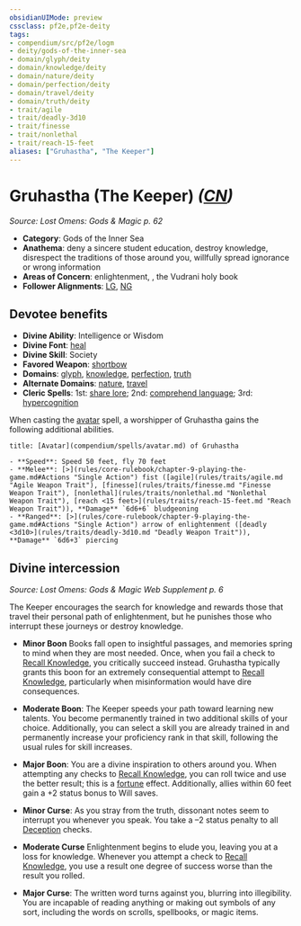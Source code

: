 ```yaml
---
obsidianUIMode: preview
cssclass: pf2e,pf2e-deity
tags:
- compendium/src/pf2e/logm
- deity/gods-of-the-inner-sea
- domain/glyph/deity
- domain/knowledge/deity
- domain/nature/deity
- domain/perfection/deity
- domain/travel/deity
- domain/truth/deity
- trait/agile
- trait/deadly-3d10
- trait/finesse
- trait/nonlethal
- trait/reach-15-feet
aliases: ["Gruhastha", "The Keeper"]
---
```

# Gruhastha (The Keeper) *([CN](rules/traits/cn-b1.md "Chaotic Neutral Alignment Trait"))*  
*Source: Lost Omens: Gods & Magic p. 62*  

- **Category**: Gods of the Inner Sea
- **Anathema**: deny a sincere student education, destroy knowledge, disrespect the traditions of those around you, willfully spread ignorance or wrong information
- **Areas of Concern**: enlightenment, , the Vudrani holy book
- **Follower Alignments**: [LG](rules/traits/lg-b1.md "Lawful Good Alignment Trait"), [NG](rules/traits/ng-b1.md "Neutral Good Alignment Trait")

## Devotee benefits

- **Divine Ability**: Intelligence or Wisdom
- **Divine Font**: [heal](compendium/spells/heal.md)
- **Divine Skill**: Society
- **Favored Weapon**: [shortbow](compendium/equipment/items/shortbow.md)
- **Domains**: [glyph](compendium/setting/domains.md#Glyph), [knowledge](compendium/setting/domains.md#Knowledge), [perfection](compendium/setting/domains.md#Perfection), [truth](compendium/setting/domains.md#Truth)
- **Alternate Domains**: [nature](compendium/setting/domains.md#Nature), [travel](compendium/setting/domains.md#Travel)
- **Cleric Spells**: 1st: [share lore](compendium/spells/share-lore-logm.md); 2nd: [comprehend language](compendium/spells/comprehend-language.md); 3rd: [hypercognition](compendium/spells/hypercognition.md)

When casting the [avatar](compendium/spells/avatar.md) spell, a worshipper of Gruhastha gains the following additional abilities.

```ad-embed-avatar
title: [Avatar](compendium/spells/avatar.md) of Gruhastha

- **Speed**: Speed 50 feet, fly 70 feet
- **Melee**: [>](rules/core-rulebook/chapter-9-playing-the-game.md#Actions "Single Action") fist ([agile](rules/traits/agile.md "Agile Weapon Trait"), [finesse](rules/traits/finesse.md "Finesse Weapon Trait"), [nonlethal](rules/traits/nonlethal.md "Nonlethal Weapon Trait"), [reach <15 feet>](rules/traits/reach-15-feet.md "Reach Weapon Trait")), **Damage** `6d6+6` bludgeoning
- **Ranged**: [>](rules/core-rulebook/chapter-9-playing-the-game.md#Actions "Single Action") arrow of enlightenment ([deadly <3d10>](rules/traits/deadly-3d10.md "Deadly Weapon Trait")), **Damage** `6d6+3` piercing
```

## Divine intercession
*Source: Lost Omens: Gods & Magic Web Supplement p. 6*

The Keeper encourages the search for knowledge and rewards those that travel their personal path of enlightenment, but he punishes those who interrupt these journeys or destroy knowledge.

- **Minor Boon** Books fall open to insightful passages, and memories spring to mind when they are most needed. Once, when you fail a check to [Recall Knowledge](rules/actions/recall-knowledge.md), you critically succeed instead. Gruhastha typically grants this boon for an extremely consequential attempt to [Recall Knowledge](rules/actions/recall-knowledge.md), particularly when misinformation would have dire consequences.
- **Moderate Boon**: The Keeper speeds your path toward learning new talents. You become permanently trained in two additional skills of your choice. Additionally, you can select a skill you are already trained in and permanently increase your proficiency rank in that skill, following the usual rules for skill increases.
- **Major Boon**: You are a divine inspiration to others around you. When attempting any checks to [Recall Knowledge](rules/actions/recall-knowledge.md), you can roll twice and use the better result; this is a [fortune](rules/traits/fortune.md "Fortune Effect Trait") effect. Additionally, allies within 60 feet gain a +2 status bonus to Will saves.

- **Minor Curse**: As you stray from the truth, dissonant notes seem to interrupt you whenever you speak. You take a –2 status penalty to all [Deception](compendium/skills.md#Deception) checks.
- **Moderate Curse** Enlightenment begins to elude you, leaving you at a loss for knowledge. Whenever you attempt a check to [Recall Knowledge](rules/actions/recall-knowledge.md), you use a result one degree of success worse than the result you rolled.
- **Major Curse**: The written word turns against you, blurring into illegibility. You are incapable of reading anything or making out symbols of any sort, including the words on scrolls, spellbooks, or magic items.